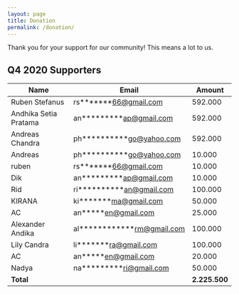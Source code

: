 ```yaml
---
layout: page
title: Donation
permalink: /donation/
---
```


Thank you for your support for our community!
This means a lot to us.

## Q4 2020 Supporters

| Name                  | Email                              | Amount        |
| --------------------- | ---------------------------------- | ------------- |
| Ruben Stefanus        | rs**\*\*\***66@gmail.com           | 592.000       |
| Andhika Setia Pratama | an\***\*\*\*\***ap@gmail.com       | 592.000       |
| Andreas Chandra       | ph\***\*\*\*\*\***go@yahoo.com     | 592.000       |
| Andreas               | ph\***\*\*\*\*\***go@yahoo.com     | 10.000        |
| ruben                 | rs**\*\*\***66@gmail.com           | 10.000        |
| Dik                   | an\***\*\*\*\***ap@gmail.com       | 10.000        |
| Rid                   | ri\***\*\*\*\*\***an@gmail.com     | 100.000       |
| KIRANA                | ki**\*\*\***ma@gmail.com           | 50.000        |
| AC                    | an**\***en@gmail.com               | 25.000        |
| Alexander Andika      | al\***\*\*\*\*\*\*\***rm@gmail.com | 100.000       |
| Lily Candra           | li**\*\*\***ra@gmail.com           | 100.000       |
| AC                    | an**\***en@gmail.com               | 20.000        |
| Nadya                 | na\***\*\*\*\***ri@gmail.com       | 50.000        |
| **Total**             |                                    | **2.225.500** |
